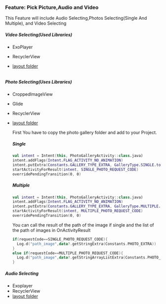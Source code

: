 ###	Feature: Pick Picture,Audio and Video

This Feature will include Audio Selecting,Photos Selecting(Single And Multiple), and Video Selecting

##### Video Selecting(Used Libraries)

- ExoPlayer

- RecyclerView

- [layout folder]()

  ```kotlin
  
  ```

  

##### Photo Selecting(Uses Libraries)

- CroppedImageView

- Glide

- RecyclerView

- [layout folder]()

  First You have to copy the photo gallery folder and add to your Project.

  ##### Single

  ```kotlin
  val intent = Intent(this, PhotoGalleryActivity::class.java)
  intent.addFlags(Intent.FLAG_ACTIVITY_NO_ANIMATION)
  intent.putExtra(Constants.GALLERY_TYPE_EXTRA, GalleryType.SINGLE.toString())
  startActivityForResult(intent, SINGLE_PHOTO_REQUEST_CODE)
  overridePendingTransition(0, 0)
  ```

  ##### Multiple

  ```kotlin
  val intent = Intent(this, PhotoGalleryActivity::class.java)
  intent.addFlags(Intent.FLAG_ACTIVITY_NO_ANIMATION)
  intent.putExtra(Constants.GALLERY_TYPE_EXTRA, GalleryType.MULTIPLE.toString())
  startActivityForResult(intent, MULTIPLE_PHOTO_REQUEST_CODE)
  overridePendingTransition(0, 0)
  ```

  You can call the result of the path of the image if single and the list of the path of images in OnActivityResult

  ```kotlin
  if(requestCode==SINGLE_PHOTO_REQUEST_CODE){
  	Log.d("path_image",data?.getStringExtra(Constants.PHOTO_EXTRA))	
  }
  else if(requestCode==MULTIPLE_PHOTO_REQUEST_CODE){
  	Log.d("path_image",data?.getStringArrayListExtra(Constants.PHOTO_LIST_EXTRA).toString())
  }
  ```

  

##### Audio Selecting

- Exoplayer
- RecyclerView
- [layout folder]()



